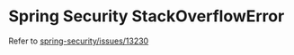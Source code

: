 # Spring Security StackOverflowError

Refer to [spring-security/issues/13230](https://github.com/spring-projects/spring-security/issues/13230)